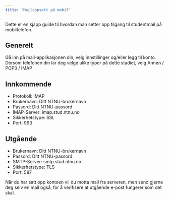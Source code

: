 ```yaml
---
title: "Mailoppsett på mobil"
---
```


Dette er en kjapp guide til hvordan man setter opp tilgang til
studentmail på mobiltelefon.

Generelt
--------

Gå inn på mail-applikasjonen din, velg innstillinger og/eller legg til
konto. Dersom telefonen din lar deg velge ulike typer på dette stadiet,
velg Annen / POP3 / IMAP

Innkommende
-----------

-   Protokoll: IMAP
-   Brukernavn: Ditt NTNU-brukernavn
-   Passord: Ditt NTNU-passord
-   IMAP-Server: imap.stud.ntnu.no
-   Sikkerhetstype: SSL
-   Port: 993

Utgående
--------

-   Brukernavn: Ditt NTNU-brukernavn
-   Passord: Ditt NTNU-passord
-   SMTP-Server: smtp.stud.ntnu.no
-   Sikkerhetstype: TLS
-   Port: 587

Når du har satt opp kontoen vil du motta mail fra serveren, men send
gjerne deg selv en mail også, for å verifisere at utgående e-post
fungerer som det skal.